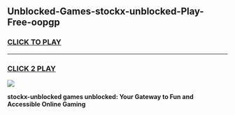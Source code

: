
## Unblocked-Games-stockx-unblocked-Play-Free-oopgp
<h3>
<a href="https://premium76.site?title=stockx-unblocked&ref=21A">CLICK TO PLAY</a></h3>
<hr>

<h3>
<a href="https://premium76.site?title=stockx-unblocked&ref=21A">CLICK 2 PLAY</a>
  
</h3>

<a href="https://premium76.site?title=stockx-unblocked&ref=21A"><img src="https://clearcache.store/games.png"></a>


**stockx-unblocked games unblocked: Your Gateway to Fun and Accessible Online Gaming**
